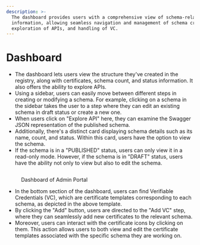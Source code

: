 ```yaml
---
description: >-
  The dashboard provides users with a comprehensive view of schema-related
  information, allowing seamless navigation and management of schema creation,
  exploration of APIs, and handling of VC.
---
```


# Dashboard

* The dashboard lets users view the structure they've created in the registry, along with certificates, schema count, and status information. It also offers the ability to explore APIs.&#x20;
* Using a sidebar, users can easily move between different steps in creating or modifying a schema. For example, clicking on a schema in the sidebar takes the user to a step where they can edit an existing schema in draft status or create a new one.
* When users click on "Explore API" here, they can examine the Swagger JSON representation of the published schema.&#x20;
* Additionally, there's a distinct card displaying schema details such as its name, count, and status. Within this card, users have the option to view the schema.&#x20;
* If the schema is in a "PUBLISHED" status, users can only view it in a read-only mode. However, if the schema is in "DRAFT" status, users have the ability not only to view but also to edit the schema.

<figure><img src="../../../.gitbook/assets/image (6) (2) (2).png" alt=""><figcaption><p>Dashboard of Admin Portal</p></figcaption></figure>

* In the bottom section of the dashboard, users can find Verifiable Credentials (VC), which are certificate templates corresponding to each schema, as depicted in the above template.
* By clicking the "Add" button, users are directed to the "Add VC" step, where they can seamlessly add new certificates to the relevant schema.
* Moreover, users can interact with the certificate icons by clicking on them. This action allows users to both view and edit the certificate templates associated with the specific schema they are working on.
